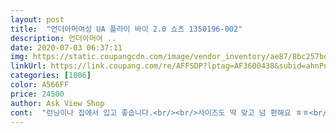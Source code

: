 ```yaml
---
layout: post 
title:  "언더아머여성 UA 플라이 바이 2.0 쇼츠 1350196-002" 
description: 언더아머여 ..
date: 2020-07-03 06:37:11 
img: https://static.coupangcdn.com/image/vendor_inventory/ae87/8bc257bd616d91bca217cc6a9972c22d6c6bd868ba7734b6fd292051f64a.jpg 
linkUrl: https://link.coupang.com/re/AFFSDP?lptag=AF3600438&subid=ahnPublicAsk&pageKey=1704497883&itemId=2900627582&vendorItemId=70889596459&traceid=V0-113-d29223f70e35154d 
categories: [1006] 
color: A566FF 
price: 24500 
author: Ask View Shop 
cont:  "런닝이나 집에서 입고 좋습니다.<br/><br/>사이즈도 딱 맞고 넘 편해요 ㅎㅎ<br/>" 
---
```

